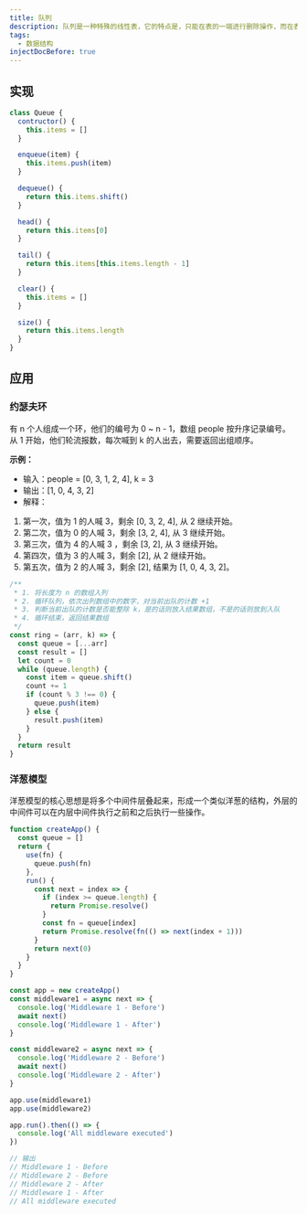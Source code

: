 ```yaml
---
title: 队列
description: 队列是一种特殊的线性表，它的特点是，只能在表的一端进行删除操作，而在表的另一点进行插入操作。可以进行删除操作的端称为队首，而可以进行插入操作的端称为队尾。删除一个元素称为出队，插入一个元素称为入队。和栈一样，队列也是一种操作受限制的线性表。队列的特性：先进先出。
tags:
  - 数据结构
injectDocBefore: true
---
```


## 实现

```js
class Queue {
  contructor() {
    this.items = []
  }

  enqueue(item) {
    this.items.push(item)
  }

  dequeue() {
    return this.items.shift()
  }

  head() {
    return this.items[0]
  }

  tail() {
    return this.items[this.items.length - 1]
  }

  clear() {
    this.items = []
  }

  size() {
    return this.items.length
  }
}
```

## 应用

### 约瑟夫环

有 n 个人组成一个环，他们的编号为 0 ~ n - 1，数组 people 按升序记录编号。从 1 开始，他们轮流报数，每次喊到 k 的人出去，需要返回出组顺序。

**示例：**

- 输入：people = [0, 3, 1, 2, 4], k = 3
- 输出：[1, 0, 4, 3, 2]
- 解释：

1. 第一次，值为 1 的人喊 3，剩余 [0, 3, 2, 4], 从 2 继续开始。
2. 第二次，值为 0 的人喊 3，剩余 [3, 2, 4], 从 3 继续开始。
3. 第三次，值为 4 的人喊 3 ，剩余 [3, 2], 从 3 继续开始。
4. 第四次，值为 3 的人喊 3，剩余 [2], 从 2 继续开始。
5. 第五次，值为 2 的人喊 3，剩余 [2], 结果为 [1, 0, 4, 3, 2]。

```js
/**
 * 1. 将长度为 n 的数组入列
 * 2. 循环队列，依次出列数组中的数字，对当前出队的计数 +1
 * 3. 判断当前出队的计数是否能整除 k，是的话则放入结果数组，不是的话则放到入队
 * 4. 循环结束，返回结果数组
 */
const ring = (arr, k) => {
  const queue = [...arr]
  const result = []
  let count = 0
  while (queue.length) {
    const item = queue.shift()
    count += 1
    if (count % 3 !== 0) {
      queue.push(item)
    } else {
      result.push(item)
    }
  }
  return result
}
```

### 洋葱模型

洋葱模型的核心思想是将多个中间件层叠起来，形成一个类似洋葱的结构，外层的中间件可以在内层中间件执行之前和之后执行一些操作。

```js
function createApp() {
  const queue = []
  return {
    use(fn) {
      queue.push(fn)
    },
    run() {
      const next = index => {
        if (index >= queue.length) {
          return Promise.resolve()
        }
        const fn = queue[index]
        return Promise.resolve(fn(() => next(index + 1)))
      }
      return next(0)
    }
  }
}

const app = new createApp()
const middleware1 = async next => {
  console.log('Middleware 1 - Before')
  await next()
  console.log('Middleware 1 - After')
}

const middleware2 = async next => {
  console.log('Middleware 2 - Before')
  await next()
  console.log('Middleware 2 - After')
}

app.use(middleware1)
app.use(middleware2)

app.run().then(() => {
  console.log('All middleware executed')
})

// 输出
// Middleware 1 - Before
// Middleware 2 - Before
// Middleware 2 - After
// Middleware 1 - After
// All middleware executed
```
